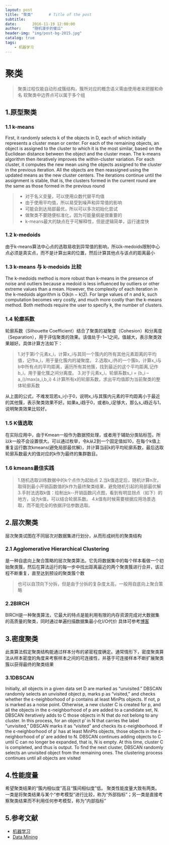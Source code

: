```yaml
---
layout: post
title: "聚类"       # Title of the post
subtitle:  
date:       2016-11-19 12:00:00
author:     "随机漫步的傻瓜"
header-img: "img/post-bg-2015.jpg"
catalog: true
tags:
    - 机器学习
---
```


# 聚类

>聚类过程仅能自动形成簇结构，簇所对应的概念语义需由使用者来把握和命名
>软聚类中边界点可以属于多个组

## 1.原型聚类

### 1.1 k-means
First, it randomly selects k of the objects in D, each of which initially represents a cluster mean or center. For each of the remaining objects, an object is assigned to the cluster to which it is the most similar, based on the Euclidean distance between the object and the cluster mean. The k-means algorithm then iteratively improves the within-cluster variation. For each cluster, it computes the new mean using the objects assigned to the cluster in the previous iteration. All the objects are then reassigned using the updated means as the new cluster centers. The iterations continue until the assignment is stable, that is, the clusters formed in the current round are the same as those formed in the previous round

> - 对于名义变量，可以使用众数代替平均值
> - 由于使用平均值，所以易受到噪声和异常值的影响
> - 可能会到达局部最优，所以可以多次初始化尝试
> - 做聚类不要随便标准化，因为可能量纲是很重要的
> - k-means最大的缺点在于可解释性，但是逻辑简单，运行速度快

### 1.2 k-medoids
由于k-means算法中心点的选取易收到异常值的影响，所以k-medoids限制中心点必须是真实点，而不是计算出来的位置，然后计算其他点与该点的距离最小

### 1.3 k-means 与 k-medoids 比较
The k-medoids method is more robust than k-means in the presence of noise and outliers because a medoid is less influenced by outliers or other extreme values than a mean. However, the complexity of each iteration in the k-medoids algorithm is O(k(n − k)2). For large values of n and k, such computation becomes very costly, and much more costly than the k-means method. Both methods require the user to specify k, the number of clusters.

### 1.4 轮廓系数
轮廓系数（Silhouette Coefficient）结合了聚类的凝聚度（Cohesion）和分离度（Separation），用于评估聚类的效果。该值处于-1~1之间，值越大，表示聚类效果越好。具体计算方法如下：

>1.对于第i个元素x_i，计算x_i与其同一个簇内的所有其他元素距离的平均值，记作a_i，用于量化簇内的凝聚度。
>2.选取x_i外的一个簇b，计算x_i与b中所有点的平均距离，遍历所有其他簇，找到最近的这个平均距离,记作b_i，用于量化簇之间分离度。
>3.对于元素x_i，轮廓系数s_i = (b_i – a_i)/max(a_i,b_i)
>4.计算所有x的轮廓系数，求出平均值即为当前聚类的整体轮廓系数

从上面的公式，不难发现若s_i小于0，说明x_i与其簇内元素的平均距离小于最近的其他簇，表示聚类效果不好。如果a_i趋于0，或者b_i足够大，那么s_i趋近与1，说明聚类效果比较好。

### 1.5 K值选取
在实际应用中，由于Kmean一般作为数据预处理，或者用于辅助分类贴标签。所以k一般不会设置很大。可以通过枚举，令k从2到一个固定值如10，在每个k值上重复运行数次kmeans(避免局部最优解)，并计算当前k的平均轮廓系数，最后选取轮廓系数最大的值对应的k作为最终的集群数目。

### 1.6 kmeans最佳实践

>1.随机选取训练数据中的k个点作为起始点
>2.当k值选定后，随机计算n次，取得到最小开销函数值的k作为最终聚类结果，避免随机引起的局部最优解
>3.手肘法选取k值：绘制出k--开销函数闪点图，看到有明显拐点（如下）的地方，设为k值，可以结合轮廓系数。
>4.k值有时候需要根据应用场景选取，而不能完全的依据评估参数选取。

## 2.层次聚类
层次聚类试图在不同层次对数据集进行划分，从而形成树形的聚类结构

### 2.1 Agglomerative Hierarchical Clustering
是一种自底向上聚合策略的层次聚类算法。它先将数据集中的每个样本看做一个初始聚类簇，然后在算法运行的每一步中找出距离最近的两个聚类簇进行合并，该过程不断重复，直至达到预设的聚类簇个数

>也可以自顶向下分拆，但是由于分拆的复杂度太高，一般用自底向上聚合策略

### 2.2BIRCH
BIRCH是一种聚类算法，它最大的特点是能利用有限的内存资源完成对大数据集的高质量的聚类，同时通过单遍扫描数据集最小化I/O代价
具体可参考[博客](http://blog.csdn.net/qll125596718/article/details/6895291)

## 3.密度聚类
此类算法假定聚类结构能通过样本分布的紧密程度确定。通常情形下，密度聚类算法从样本密度的角度来考察样本之间的可连接性，并基于可连接样本不断扩展聚类簇以获得最终的聚类结果

### 3.1DBSCAN
Initially, all objects in a given data set D are marked as “unvisited.” DBSCAN randomly selects an unvisited object p, marks p as “visited,” and checks whether the ε-neighborhood of p contains at least MinPts objects. If not, p is marked as a noise point. Otherwise, a new cluster C is created for p, and all the objects in the ε-neighborhood of p are added to a candidate set, N. DBSCAN iteratively adds to C those objects in N that do not belong to any cluster. In this process, for an object p′ in N that carries the label “unvisited,” DBSCAN marks it as “visited” and checks its ε-neighborhood. If the ε-neighborhood of p′ has at least MinPts objects, those objects in the ε-neighborhood of p′ are added to N. DBSCAN continues adding objects to C until C can no longer be expanded, that is, N is empty. At this time, cluster C is completed, and thus is output.
To find the next cluster, DBSCAN randomly selects an unvisited object from the remaining ones. The clustering process continues until all objects are visited

## 4.性能度量
希望聚类结果的“簇内相似度”高且“簇间相似度”低。
聚类性能度量大致有两类。一类是将聚类结果与某个“参考模型”进行比较，称为“外部指标”；另一类是直接考察聚类结果而不利用任何参考模型，称为“内部指标”

## 5.参考文献
- [机器学习](https://book.douban.com/subject/26708119/)
- [Data Mining](https://book.douban.com/subject/6533777/)
